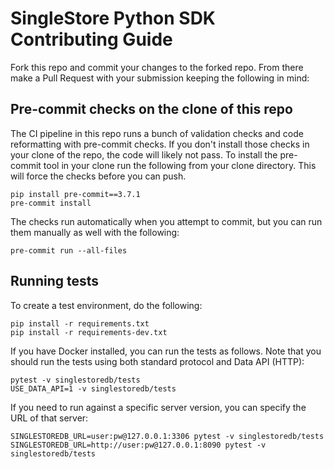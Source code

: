 # SingleStore Python SDK Contributing Guide

Fork this repo and commit your changes to the forked repo.
From there make a Pull Request with your submission keeping the
following in mind:

## Pre-commit checks on the clone of this repo

The CI pipeline in this repo runs a bunch of validation checks and code
reformatting with pre-commit checks. If you don't install those checks
in your clone of the repo, the code will likely not pass. To install
the pre-commit tool in your clone run the following from your clone
directory. This will force the checks before you can push.

```
pip install pre-commit==3.7.1
pre-commit install
```

The checks run automatically when you attempt to commit, but you can run
them manually as well with the following:
```
pre-commit run --all-files
```

## Running tests

To create a test environment, do the following:
```
pip install -r requirements.txt
pip install -r requirements-dev.txt
```

If you have Docker installed, you can run the tests as follows. Note that
you should run the tests using both standard protocol and Data API (HTTP):
```
pytest -v singlestoredb/tests
USE_DATA_API=1 -v singlestoredb/tests
```

If you need to run against a specific server version, you can specify
the URL of that server:
```
SINGLESTOREDB_URL=user:pw@127.0.0.1:3306 pytest -v singlestoredb/tests
SINGLESTOREDB_URL=http://user:pw@127.0.0.1:8090 pytest -v singlestoredb/tests
```
